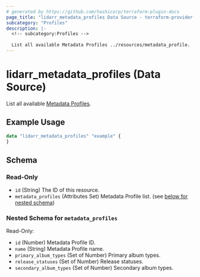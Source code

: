 ```yaml
---
# generated by https://github.com/hashicorp/terraform-plugin-docs
page_title: "lidarr_metadata_profiles Data Source - terraform-provider-lidarr"
subcategory: "Profiles"
description: |-
  <!-- subcategory:Profiles -->
  
  List all available Metadata Profiles ../resources/metadata_profile.
---
```


# lidarr_metadata_profiles (Data Source)

<!-- subcategory:Profiles -->
List all available [Metadata Profiles](../resources/metadata_profile).

## Example Usage

```terraform
data "lidarr_metadata_profiles" "example" {
}
```

<!-- schema generated by tfplugindocs -->
## Schema

### Read-Only

- `id` (String) The ID of this resource.
- `metadata_profiles` (Attributes Set) Metadata Profile list. (see [below for nested schema](#nestedatt--metadata_profiles))

<a id="nestedatt--metadata_profiles"></a>
### Nested Schema for `metadata_profiles`

Read-Only:

- `id` (Number) Metadata Profile ID.
- `name` (String) Metadata Profile name.
- `primary_album_types` (Set of Number) Primary album types.
- `release_statuses` (Set of Number) Release statuses.
- `secondary_album_types` (Set of Number) Secondary album types.


